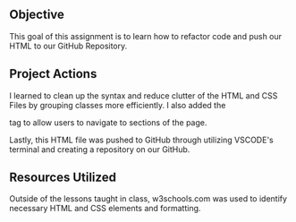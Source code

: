 <Code-Refactor>

## Objective
This goal of this assignment is to learn how to refactor code and push our HTML to our GitHub Repository.

## Project Actions
I learned to clean up the syntax and reduce clutter of the HTML and CSS Files by grouping classes more efficiently. I also added the <nav> tag to allow users to navigate to sections of the page.

Lastly, this HTML file was pushed to GitHub through utilizing VSCODE's terminal and creating a repository on our GitHub.

## Resources Utilized
Outside of the lessons taught in class, w3schools.com was used to identify necessary HTML and CSS elements and formatting. 